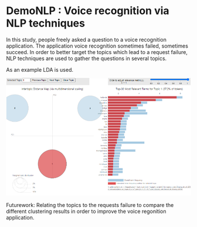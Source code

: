 # DemoNLP : Voice recognition via NLP techniques

In this study, people freely asked a question to a voice recognition application. The application voice recognition sometimes failed, sometimes succeed.
In order to better target the topics which lead to a request failure, NLP techniques are used to gather the questions in several topics.

As an example LDA is used.

![](images/readme_pic.png)


Futurework: Relating the topics to the requests failure to compare the different clustering results in order to improve the voice regonition application.
